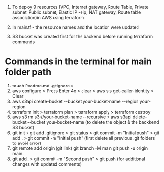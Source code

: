 1. To deploy 9 resources (VPC, Internet gateway, Route Table, Private subnet, Public subnet, Elastic IP -eip, NAT gateway, Route table association)in AWS using terraform

2. In main.tf - the resource names and the location were updated

3. S3 bucket was created first for the backend before running terraform commands

# Commands in the terminal for main folder path
1. touch Readme.md .gitignore > 
2. aws configure > Press Enter 4x > clear > aws sts get-caller-identity  > Clear
3. aws s3api create-bucket --bucket your-bucket-name --region your-region
4. terraform init > terraform plan > terraform apply > terraform destroy
5. aws s3 rm s3://your-bucket-name --recursive > aws s3api delete-bucket --bucket your-bucket-name (to delete the object & the backkend S3 bucket)
6. git init > git add .gitignore > git status > git commit -m "Initial push" > git add . > git commit -m "Initial push" (first delete all previous .git folders to avoid error)
7. git remote add origin (git link) 
    git branch -M main 
    git push -u origin main. 
8. git add . > git commit -m "Second push" > git push (for additional changes with updated comments)